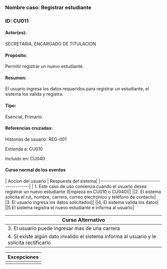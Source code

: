 ### Nombre caso: Registrar estudiante
### ID: CU011
#### Actor(es):
SECRETARIA, ENCARGADO DE TITULACION
#### Propósito:
Permitir registrar un nuevo estudiante.
#### Resumen:
El usuario ingresa los datos requeridos para registrar un estudiante, el sistema los valida y registra.
#### Tipo:
Esencial, Primario
#### Referencias cruzadas:
Historias de usuario: REG-001

Extienda a: CU010

Incluido en: CU040

#### Curso normal de los eventos
| Accion del usuario | Respuesta del sistema|
|------------------------------------------|
| 1. Este caso de uso comienza cuando el usuario desea registrar un nuevo estudiante (Empieza en CU010 o CU040)||
||2. El sistema solicita el rut, nombre, carrera, correo electrónico y teléfono de contacto|
|3. El usuario ingresa los datos solicitados||
||4. El sistema valida los datos|
||5.El sistema registra el nuevo estudiante e informa al usuario|

|Curso Alternativo|
|-----------------|
|3. El usuario puede ingresar mas de una carrera|
|4. Si existe algún dato invalido el sistema informa al usuario y le solicita rectificarlo|


|Excepciones|
|-----------------|
||
